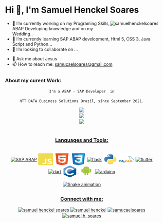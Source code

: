 <!--
**SamuelHenckelSoares/samuelhenckelsoares** is a ✨ _special_ ✨ repository because its `README.md` (this file) appears on your GitHub profile.

Here are some ideas to get you started:
-->

<h1 align="left">Hi 👋, I'm Samuel Henckel Soares</h1>

 <img align="right" height="30em"  src="https://komarev.com/ghpvc/?username=samuelhenckelsoares&label=Profile%20views&color=0e75b6&style=flat" alt="samuelhenckelsoares" /> 

- 🔭 I’m currently working on my Programing Skills, ABAP Developing knowledge and on my Wedding..
- 🌱 I’m currently learning SAP ABAP development, Html 5, CSS 3, Java Script and Python...
- 👯 I’m looking to collaborate on ...
<!-- - 🤔 I’m looking for help with ... -->
- 💬 Ask me about Jesus 
- 📫 How to reach me: samucaelsoares@gmail.com
<!-- - 😄 Pronouns: ...
- ⚡ Fun fact: ... -->

##
 <h3 align="left"> About my curent Work:</h3>
 <div align="center" style="display: inline_block" >  
  <div>
  
     I'm a ABAP - SAP Developer  in 
    
    NTT DATA Business Solutions Brazil, since September 2021.
  </div>
 </div>



<div align="center">
    <a href="https://github.com/samuelhenckelsoares">
    <img height="200em" src="https://github-readme-stats.vercel.app/api?username=samuelhenckelsoares&show_icons=true&theme=react&include_all_commits=true&count_private=true&border_radius=8&hide_border=true&bg_color=2D333B"/>
    </br>
    <img height="200em" src="https://github-readme-stats.vercel.app/api/top-langs/?username=samuelhenckelsoares&layout=compact&langs_count=7&theme=react&border_radius=8&hide_border=true&bg_color=2D333B"/>
    </br>
    <picture>
        <source media="(prefers-color-scheme: dark)" srcset="https://streak-stats.demolab.com?user=SamuelHenckelSoares&show_icons=true&theme=react&include_all_commits=true&count_private=true&theme=react&border_radius=15&hide_border=true&fire=FF2D2D&background=2D333B" />         
        <img height="200em" src="https://streak-stats.demolab.com?user=SamuelHenckelSoares&theme=default" />
    </picture>
</div>

<!-- Brands of languages: --> 
<div align="center" style="display: inline_block"><br>
 <h3 >Languages and Tools:</h3>
</br>
 <img align="center" alt="SAP ABAP" height="40" src="https://user-images.githubusercontent.com/89929235/199982117-7a7a5f9f-e8f1-466d-9887-126ce4cf13ae.jpg"/>
 <!-- <img align="center" alt="React" height="40" width="50" src="https://raw.githubusercontent.com/devicons/devicon/master/icons/react/react-original.svg"> -->
 <img align="center" alt="JS" height="40" width="50" src="https://raw.githubusercontent.com/devicons/devicon/master/icons/javascript/javascript-plain.svg">
 <!-- <img align="center" alt="TS" height="40" width="50" src="https://cdn.jsdelivr.net/gh/devicons/devicon/icons/typescript/typescript-original.svg"> -->
 <img align="center" alt="HTML" height="40" width="50" src="https://raw.githubusercontent.com/devicons/devicon/master/icons/html5/html5-original.svg">
 <img align="center" alt="CSS" height="40" width="50" src="https://raw.githubusercontent.com/devicons/devicon/master/icons/css3/css3-original.svg">
  <img align="center" height="40" width="50" src="https://www.vectorlogo.zone/logos/pocoo_flask/pocoo_flask-icon.svg" alt="flask"  />
 <img align="center" alt="Python" height="40" width="50" src="https://raw.githubusercontent.com/devicons/devicon/master/icons/python/python-original.svg">
 <img align="center" height="40" width="50"  src="https://raw.githubusercontent.com/devicons/devicon/master/icons/mysql/mysql-original-wordmark.svg" alt="mysql" />
 <img align="center" height="40" width="50"  src="https://www.vectorlogo.zone/logos/flutterio/flutterio-icon.svg" alt="flutter"  />
 <img align="center" height="40" width="50"  src="https://www.vectorlogo.zone/logos/dartlang/dartlang-icon.svg" alt="dart"  />
  <img align="center" height="40" width="50" src="https://raw.githubusercontent.com/devicons/devicon/master/icons/c/c-original.svg" alt="c" />
  <img align="center" height="40" width="50" src="https://raw.githubusercontent.com/devicons/devicon/master/icons/android/android-original-wordmark.svg" alt="android"  />
  <img align="center" height="40" width="50" src="https://cdn.worldvectorlogo.com/logos/arduino-1.svg" alt="arduino"  />



 
 
 ![Snake animation](https://github.com/SamuelHenckelSoares/samuelhenckelsoares/blob/output/github-contribution-grid-snake.svg) 
</div>


##

<div align="center">
<h3 align="center">Connect with me:</h3>
<p align="center">

<a href="https://www.linkedin.com/in/samuel-henckel-soares-8133b1124" target="blank"><img align="center" src="https://raw.githubusercontent.com/rahuldkjain/github-profile-readme-generator/master/src/images/icons/Social/linked-in-alt.svg" alt="samuel henckel soares" height="30" width="40" /></a>
<a href="https://www.facebook.com/samuel.henckel" target="blank"><img align="center" src="https://raw.githubusercontent.com/rahuldkjain/github-profile-readme-generator/master/src/images/icons/Social/facebook.svg" alt="samuel henckel" height="30" width="40" /></a>
<a href="https://www.instagram.com/samucaelsoares" target="blank"><img align="center" src="https://raw.githubusercontent.com/rahuldkjain/github-profile-readme-generator/master/src/images/icons/Social/instagram.svg" alt="samucaelsoares" height="30" width="40" /></a>
<a href="https://www.youtube.com/channel/UC-Smhj-6oGhPt-GayUZ7Qlw" target="blank"><img align="center" src="https://raw.githubusercontent.com/rahuldkjain/github-profile-readme-generator/master/src/images/icons/Social/youtube.svg" alt="samuel h. soares" height="30" width="40" /></a>
</p>
</div> 
    
 ##


<div align="center" >

    


